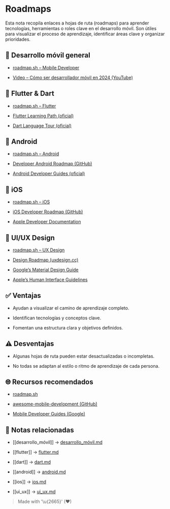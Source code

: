 # Roadmaps

Esta nota recopila enlaces a hojas de ruta (roadmaps) para aprender tecnologías, herramientas o roles clave en el desarrollo móvil. Son útiles para visualizar el proceso de aprendizaje, identificar áreas clave y organizar prioridades.


## 📲 Desarrollo móvil general

- [roadmap.sh – Mobile Developer](https://roadmap.sh/mobile)  

- [Video – Cómo ser desarrollador móvil en 2024 (YouTube)](https://youtu.be/oIzwUPr6Eow?si=d0HUeHsdiG_DId9i)  


## 💙 Flutter & Dart

- [roadmap.sh – Flutter](https://roadmap.sh/flutter)  

- [Flutter Learning Path (oficial)](https://docs.flutter.dev/learn)  

- [Dart Language Tour (oficial)](https://dart.dev/guides)  


## 🤖 Android

- [roadmap.sh – Android](https://roadmap.sh/android)  

- [Developer Android Roadmap (GitHub)](https://github.com/mobile-roadmap/android-developer-roadmap)  

- [Android Developer Guides (oficial)](https://developer.android.com/guide)  


## 🍎 iOS

- [roadmap.sh – iOS](https://roadmap.sh/ios)  

- [iOS Developer Roadmap (GitHub)](https://github.com/BohdanOrlov/iOS-Developer-Roadmap)  

- [Apple Developer Documentation](https://developer.apple.com/documentation/)  


## 🎨 UI/UX Design

- [roadmap.sh – UX Design](https://roadmap.sh/ux-design)  

- [Design Roadmap (uxdesign.cc)](https://uxdesign.cc/ux-career-paths-dfad1c6f8f1b)  

- [Google’s Material Design Guide](https://m3.material.io/)  

- [Apple’s Human Interface Guidelines](https://developer.apple.com/design/)  


## ✅ Ventajas

- Ayudan a visualizar el camino de aprendizaje completo.  

- Identifican tecnologías y conceptos clave.  

- Fomentan una estructura clara y objetivos definidos.  


## ⚠️ Desventajas

- Algunas hojas de ruta pueden estar desactualizadas o incompletas.  

- No todas se adaptan al estilo o ritmo de aprendizaje de cada persona.  


## 🌐 Recursos recomendados

- [roadmap.sh](https://roadmap.sh/)  

- [awesome-mobile-development (GitHub)](https://github.com/MyBridge/awesome-mobile-dev)  

- [Mobile Developer Guides (Google)](https://developer.android.com/guide)  


## 🔗 Notas relacionadas

- [[desarrollo_móvil]] → [desarrollo_móvil.md](desarrollo_móvil.md)  

- [[flutter]] → [flutter.md](flutter.md)  
- [[dart]] → [dart.md](dart.md)  
- [[android]] → [android.md](android.md)  
- [[ios]] → [ios.md](ios.md)  
- [[ui_ux]] → [ui_ux.md](ui_ux.md)  

> Made with '\u{2665}' (♥)

